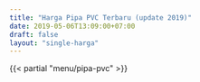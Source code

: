 ```yaml
---
title: "Harga Pipa PVC Terbaru (update 2019)"
date: 2019-05-06T13:09:00+07:00
draft: false
layout: "single-harga"
---
```


{{< partial "menu/pipa-pvc" >}}